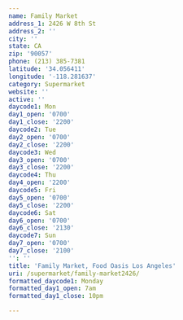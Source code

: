 ```yaml
---
name: Family Market
address_1: 2426 W 8th St
address_2: ''
city: ''
state: CA
zip: '90057'
phone: (213) 385-7381
latitude: '34.056411'
longitude: '-118.281637'
category: Supermarket
website: ''
active: ''
daycode1: Mon
day1_open: '0700'
day1_close: '2200'
daycode2: Tue
day2_open: '0700'
day2_close: '2200'
daycode3: Wed
day3_open: '0700'
day3_close: '2200'
daycode4: Thu
day4_open: '2200'
daycode5: Fri
day5_open: '0700'
day5_close: '2200'
daycode6: Sat
day6_open: '0700'
day6_close: '2130'
daycode7: Sun
day7_open: '0700'
day7_close: '2100'
'': ''
title: 'Family Market, Food Oasis Los Angeles'
uri: /supermarket/family-market2426/
formatted_daycode1: Monday
formatted_day1_open: 7am
formatted_day1_close: 10pm

---
```

